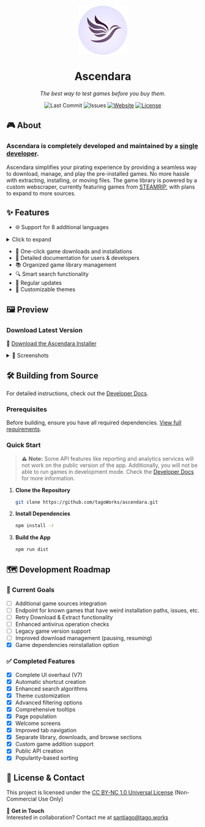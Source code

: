 <div align="center">
    <img align="center" width="128" height="128" src="./public/icon.png" alt="Ascendara Logo">
    <h1>Ascendara</h1>
    <p><em>The best way to test games before you buy them.</em></p>
    <p>
        <img src="https://img.shields.io/github/last-commit/tagoWorks/ascendara" alt="Last Commit">
        <img src="https://img.shields.io/github/issues-raw/tagoWorks/ascendara" alt="Issues">
        <a href="https://ascendara.app/"><img src="https://img.shields.io/badge/website-ascendara.app-blue" alt="Website"></a>
        <a href="./LICENSE"><img src="https://img.shields.io/badge/license-CC%20BY--NC%201.0-green" alt="License"></a>
    </p>
</div>

## 🎮 About

### Ascendara is completely developed and maintained by a [single developer](https://tago.works).

Ascendara simplifies your pirating experience by providing a seamless way to download, manage, and play the pre-installed games. No more hassle with extracting, installing, or moving files. The game library is powered by a custom webscraper, currently featuring games from [STEAMRIP](https://steamrip.com/), with plans to expand to more sources.

## ✨ Features

- 🌐 Support for 8 additional languages 
<details>
<summary>Click to expand</summary>

- Spanish (es)
- Chinese (Simplified) (zh-CN)
- Arabic (ar)
- Hindi (hi)
- Bengali (bn)
- Portuguese (pt)
- Russian (ru)
- Japanese (ja)
</details>

- 🎯 One-click game downloads and installations
- 📖 Detailed documentation for users & developers
- 📚 Organized game library management
- 🔍 Smart search functionality
- 🔄 Regular updates
- 🎨 Customizable themes

## 🖼️ Preview

### Download Latest Version
🚀 [Download the Ascendara Installer](https://ascendara.app/)

<details>
<summary>📸 Screenshots</summary>

### Home Page
![Home Page](./readme/home.png)

### Search Page
![Search Page](./readme/search.png)

### Library Page
![Library Page](./readme/library.png)

### Downloads Page
![Downloads Page](./readme/downloads.png)

</details>

## 🛠️ Building from Source

For detailed instructions, check out the [Developer Docs](https://ascendara.app/docs/developer/build-from-source).

### Prerequisites
Before building, ensure you have all required dependencies. [View full requirements](https://ascendara.app/docs/developer/build-from-source#prerequisites).

### Quick Start

> ⚠️ **Note:** Some API features like reporting and analytics services will not work on the public version of the app. Additionally, you will not be able to run games in development mode. Check the [Developer Docs](https://ascendara.app/docs/developer/build-from-source#important-limitations) for more information.

1. **Clone the Repository**
   ```sh
   git clone https://github.com/tagoWorks/ascendara.git
   ```

2. **Install Dependencies**
   ```sh
   npm install -r
   ```

3. **Build the App**
   ```sh
   npm run dist
   ```

## 🗺️ Development Roadmap

### 🎯 Current Goals
- [ ] Additional game sources integration
- [ ] Endpoint for known games that have weird installation paths, issues, etc.
- [ ] Retry Download & Extract functionality
- [ ] Enhanced antivirus operation checks
- [ ] Legacy game version support
- [ ] Improved download management (pausing, resuming)
- [x] Game dependencies reinstallation option

### ✅ Completed Features
- [x] Complete UI overhaul (V7)
- [x] Automatic shortcut creation
- [x] Enhanced search algorithms
- [x] Theme customization
- [x] Advanced filtering options
- [x] Comprehensive tooltips
- [x] Page population
- [x] Welcome screens
- [x] Improved tab navigation
- [x] Separate library, downloads, and browse sections
- [x] Custom game addition support
- [x] Public API creation
- [x] Popularity-based sorting

## 📝 License & Contact

This project is licensed under the [CC BY-NC 1.0 Universal License](./LICENSE) (Non-Commercial Use Only)

📧 **Get in Touch**  
Interested in collaboration? Contact me at [santiago@tago.works](mailto:santiago@tago.works)
